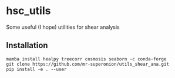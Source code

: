 # hsc_utils

Some useful (I hope) utilities for shear analysis

## Installation


```shell
mamba install healpy treecorr cosmosis seaborn -c conda-forge
git clone https://github.com/mr-superonion/utils_shear_ana.git
pip install -e . --user
```

